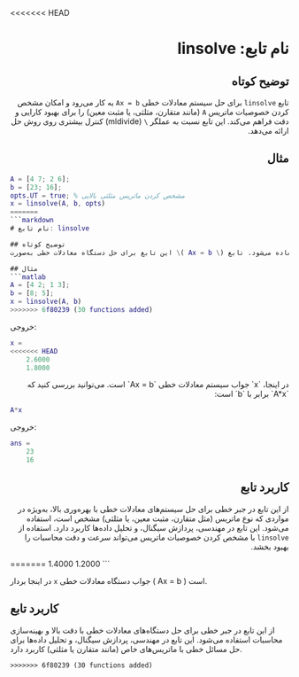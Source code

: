 <<<<<<< HEAD

<div dir="rtl">

# نام تابع: linsolve

## توضیح کوتاه
تابع `linsolve` برای حل سیستم معادلات خطی `Ax = b` به کار می‌رود و امکان مشخص کردن خصوصیات ماتریس `A` (مانند متقارن، مثلثی، یا مثبت معین) را برای بهبود کارایی و دقت فراهم می‌کند. این تابع نسبت به عملگر `\` (mldivide) کنترل بیشتری روی روش حل ارائه می‌دهد.

## مثال
<div dir="ltr">

```matlab
A = [4 7; 2 6];
b = [23; 16];
opts.UT = true; % مشخص کردن ماتریس مثلثی بالایی
x = linsolve(A, b, opts)
=======
```markdown
# نام تابع: linsolve

## توضیح کوتاه
این تابع برای حل دستگاه معادلات خطی به‌صورت \( Ax = b \) استفاده می‌شود. تابع `linsolve` امکان حل دقیق‌تر و سریع‌تر دستگاه‌های خطی را با استفاده از گزینه‌های خاص (مانند نوع ماتریس) فراهم می‌کند.

## مثال
```matlab
A = [4 2; 1 3];
b = [8; 5];
x = linsolve(A, b)
>>>>>>> 6f80239 (30 functions added)
```

خروجی:
```matlab
x =
<<<<<<< HEAD
    2.6000
    1.8000
```

</div>
در اینجا، `x` جواب سیستم معادلات خطی `Ax = b` است. می‌توانید بررسی کنید که `A*x` برابر با `b` است:
<div dir="ltr">

```matlab
A*x
```

خروجی:
```matlab
ans =
    23
    16
```

</div>

## کاربرد تابع
از این تابع در جبر خطی برای حل سیستم‌های معادلات خطی با بهره‌وری بالا، به‌ویژه در مواردی که نوع ماتریس (مثل متقارن، مثبت معین، یا مثلثی) مشخص است، استفاده می‌شود. این تابع در مهندسی، پردازش سیگنال، و تحلیل داده‌ها کاربرد دارد. استفاده از `linsolve` با مشخص کردن خصوصیات ماتریس می‌تواند سرعت و دقت محاسبات را بهبود بخشد.

</div>
=======
    1.4000
    1.2000
```

در اینجا بردار `x` جواب دستگاه معادلات خطی \( Ax = b \) است.

## کاربرد تابع
از این تابع در جبر خطی برای حل دستگاه‌های معادلات خطی با دقت بالا و بهینه‌سازی محاسبات استفاده می‌شود. این تابع در مهندسی، پردازش سیگنال، و تحلیل داده‌ها برای حل مسائل خطی با ماتریس‌های خاص (مانند متقارن یا مثلثی) کاربرد دارد.
```
>>>>>>> 6f80239 (30 functions added)
